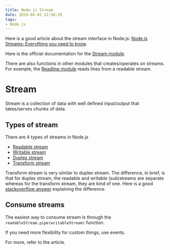 ```yaml
---
title: Node.js Stream
date: 2019-04-02 22:58:29
tags:
- Node.js
---
```


Here is a good article about the stream interface in Node.js: [Node.js Streams: Everything you need to know](https://medium.freecodecamp.org/node-js-streams-everything-you-need-to-know-c9141306be93).

Here is the official documentation for the [Stream module](https://nodejs.org/api/stream.html).

There are also functions in other modules that creates/operates on streams.
For example, the [Readline module](https://nodejs.org/api/readline.html) reads lines from a readable stream.

# Stream

Stream is a collection of data with well defined input/output that takes/serves chunks of data.

## Types of stream

There are 4 types of streams in Node.js
* [Readable stream](https://nodejs.org/api/stream.html#stream_readable_streams)
* [Writable stream](https://nodejs.org/api/stream.html#stream_writable_streams)
* [Duplex stream](https://nodejs.org/api/stream.html#stream_class_stream_duplex)
* [Transform stream](https://nodejs.org/api/stream.html#stream_class_stream_transform)

Transform stream is very similar to duplex stream. The difference, in brief, is that for duplex stream, the readable and writable (sub)streams are separate whereas for the transform stream, they are kind of one. Here is a good [stackoverflow answer](https://stackoverflow.com/questions/18335499/nodejs-whats-the-difference-between-a-duplex-stream-and-a-transform-stream) explaining the difference.

## Consume streams

The easiest way to consume stream is through the `readableStream.pipe(writableStream)` function.

If you need more flexibility for custom things, use events. 

For more, refer to the article.